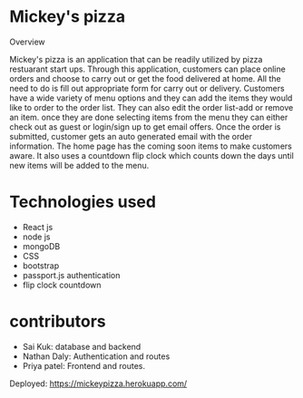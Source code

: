 # Mickey's pizza

Overview

Mickey's pizza is an application that can be readily utilized by pizza restuarant start ups. 
Through this application, customers can place online orders and choose to carry out or get the food delivered at home. All the need to do is fill out appropriate form for carry out or delivery.
Customers have a wide variety of menu options and they can add the items they would like to order to the order list. They can also edit the order list-add or remove an item.
once they are done selecting items from the menu they can either check out as guest or login/sign up to get email offers.
Once the order is submitted, customer gets an auto generated email with the order information.
The home page has the coming soon items to make customers aware. It also uses a countdown flip clock which counts down the days until new items will be added to the menu.

# Technologies used 
- React js
- node js
- mongoDB
- CSS 
- bootstrap 
- passport.js authentication 
- flip clock countdown


# contributors
- Sai Kuk: database and backend
- Nathan Daly: Authentication and routes
- Priya patel: Frontend and routes.

Deployed: https://mickeypizza.herokuapp.com/
